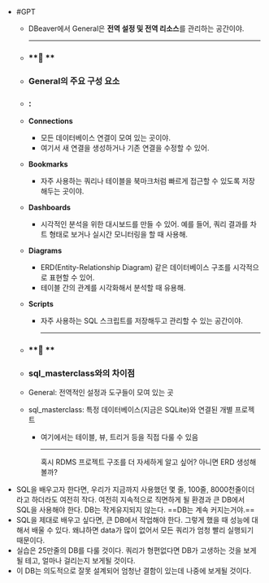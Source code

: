 - #GPT
	- DBeaver에서 General은 **전역 설정 및 전역 리소스**를 관리하는 공간이야.
	  
	  ---
	- ### **📌 **
	- ### **General의 주요 구성 요소**
	- ### **:**
	- **Connections**
		- 모든 데이터베이스 연결이 모여 있는 곳이야.
		- 여기서 새 연결을 생성하거나 기존 연결을 수정할 수 있어.
	- **Bookmarks**
		- 자주 사용하는 쿼리나 테이블을 북마크처럼 빠르게 접근할 수 있도록 저장해두는 곳이야.
	- **Dashboards**
		- 시각적인 분석을 위한 대시보드를 만들 수 있어. 예를 들어, 쿼리 결과를 차트 형태로 보거나 실시간 모니터링을 할 때 사용해.
	- **Diagrams**
		- ERD(Entity-Relationship Diagram) 같은 데이터베이스 구조를 시각적으로 표현할 수 있어.
		- 테이블 간의 관계를 시각화해서 분석할 때 유용해.
	- **Scripts**
		- 자주 사용하는 SQL 스크립트를 저장해두고 관리할 수 있는 공간이야.
		  
		  ---
	- ### **📝 **
	- ### **sql_masterclass와의 차이점**
	- General: 전역적인 설정과 도구들이 모여 있는 곳
	- sql_masterclass: 특정 데이터베이스(지금은 SQLite)와 연결된 개별 프로젝트
		- 여기에서는 테이블, 뷰, 트리거 등을 직접 다룰 수 있음
		  
		  ---
		  
		  혹시 RDMS 프로젝트 구조를 더 자세하게 알고 싶어? 아니면 ERD 생성해볼까?
- SQL을 배우고자 한다면, 우리가 지금까지 사용했던 몇 줄, 100줄, 8000천줄이더라고 하더라도 여전히 작다. 여전히 지속적으로 직면하게 될 환경과 큰 DB에서 SQL을 사용해야 한다. DB는 작게유지되지 않는다. ==DB는 계속 커지는거야.==
- SQL을 제대로 배우고 싶다면, 큰 DB에서 작업해야 한다. 그렇게 했을 때 성능에 대해서 배울 수 있다. 왜냐하면 data가 많이 없어서 모든 쿼리가 엄청 빨리 실행되기 때문이다.
- 실습은 25만줄의 DB를 다룰 것이다. 쿼리가 형편없다면 DB가 고생하는 것을 보게 될 테고, 얼마나 걸리는지 보게될 것이다.
- 이 DB는 의도적으로 잘못 설계되어 엄청난 결함이 있는데 나중에 보게될 것이다.